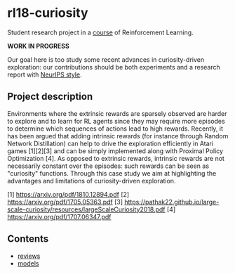 # rl18-curiosity

Student research project in a [course](http://math.ens-paris-saclay.fr/version-francaise/formations/master-mva/contenus-/reinforcement-learning-214281.kjsp?RH=1242430202531) of Reinforcement Learning.

**WORK IN PROGRESS**

Our goal here is too study some recent advances in curiosity-driven exploration: our contributions should be both experiments and a research report with [NeurIPS style](https://nips.cc/Conferences/2018/PaperInformation/StyleFiles).

## Project description

Environments where the extrinsic rewards are sparsely observed are harder to explore and to learn for RL agents since they may require more episodes to determine which sequences of actions lead to high rewards. Recently, it has been argued that adding intrinsic rewards (for instance through Random Network Distillation) can help to drive the exploration efficiently in Atari games [1][2][3] and can be simply implemented along with Proximal Policy Optimization [4]. As opposed to extrinsic rewards, intrinsic rewards are not necessarily constant over the episodes: such rewards can be seen as "curiosity" functions. Through this case study we aim at highlighting the advantages and limitations of curiosity-driven exploration.

[1] https://arxiv.org/pdf/1810.12894.pdf
[2] https://arxiv.org/pdf/1705.05363.pdf
[3] https://pathak22.github.io/large-scale-curiosity/resources/largeScaleCuriosity2018.pdf
[4] https://arxiv.org/pdf/1707.06347.pdf

## Contents

* [reviews](./reviews)
* [models](./models)

